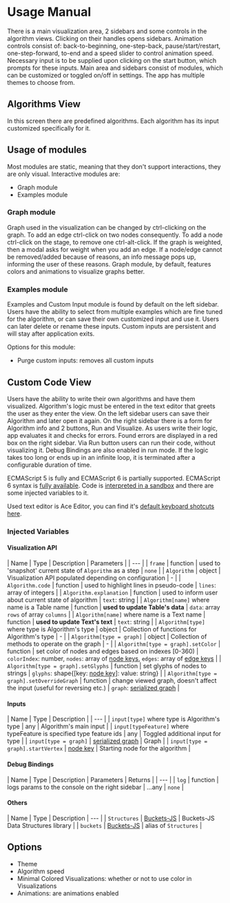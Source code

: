 # Usage Manual

There is a main visualization area, 2 sidebars and some controls in the algorithm views. Clicking on their handles opens sidebars. Animation controls consist of: back-to-beginning, one-step-back, pause/start/restart, one-step-forward, to-end and a speed slider to control animation speed. Necessary input is to be supplied upon clicking on the start button, which prompts for these inputs. Main area and sidebars consist of modules, which can be customized or toggled on/off in settings. The app has multiple themes to choose from.

## Algorithms View

In this screen there are predefined algorithms. Each algorithm has its input customized specifically for it.

## Usage of modules

Most modules are static, meaning that they don't support interactions, they are only visual. Interactive modules are:

* Graph module
* Examples module

### Graph module

Graph used in the visualization can be changed by ctrl-clicking on the graph. To add an edge ctrl-click on two nodes consequently. To add a node ctrl-click on the stage, to remove one ctrl-alt-click. If the graph is weighted, then a modal asks for weight when you add an edge. If a node/edge cannot be removed/added because of reasons, an info message pops up, informing the user of these reasons. Graph module, by default, features colors and animations to visualize graphs better.

### Examples module

Examples and Custom Input module is found by default on the left sidebar. Users have the ability to select from multiple examples which are fine tuned for the algorithm, or can save their own customized input and use it. Users can later delete or rename these inputs. Custom inputs are persistent and will stay after application exits.

Options for this module:

* Purge custom inputs: removes all custom inputs

## Custom Code View

Users have the ability to write their own algorithms and have them visualized. Algorithm's logic must be entered in the text editor that greets the user as they enter the view. On the left sidebar users can save their Algorithm and later open it again. On the right sidebar there is a form for Algorithm info and 2 buttons, Run and Visualize. As users write their logic, app evaluates it and checks for errors. Found errors are displayed in a red box on the right sidebar. Via Run button users can run their code, without visualizing it. Debug Bindings are also enabled in run mode. If the logic takes too long or ends up in an infinite loop, it is terminated after a configurable duration of time.

ECMAScript 5 is fully and ECMAScript 6 is partially supported. ECMAScript 6 syntax is [fully available][1]. Code is [interpreted in a sandbox][2] and there are some injected variables to it.

Used text editor is Ace Editor, you can find it's [default keyboard shotcuts here][3].

### Injected Variables

#### Visualization API

| Name | Type | Description | Parameters |
| --- |
| `frame` | function | used to 'snapshot' current state of `Algorithm` as a step | `none` |
| `Algorithm` | object | Visualization API populated depending on configuration | - |
| `Algorithm.code` | function | used to highlight lines in pseudo-code | `lines`: array of integers |
| `Algorithm.explanation` | function | used to inform user about current state of algorithm | `text`: string |
| `Algorithm[name]` where name is a Table name | function | **used to update Table's data** | `data`: array `rows` of array `columns` |
| `Algorithm[name]` where name is a Text name | function | **used to update Text's text** | `text`: string |
| `Algorithm[type]` where type is Algorithm's type | object | Collection of functions for Algorithm's type | - |
| `Algorithm[type = graph]` | object | Collection of methods to operate on the graph | - |
| `Algorithm[type = graph].setColor` | function | set color of nodes and edges based on indexes [0-360) | `colorIndex`: number, `nodes`: array of [node keys][4], `edges`: array of [edge keys][4] |
| `Algorithm[type = graph].setGlyphs` | function | set glyphs of nodes to strings | `glyphs`: shape{[key: [node key][4]]: value: string} |
| `Algorithm[type = graph].setOverrideGraph` | function | change viewed graph, doesn't affect the input (useful for reversing etc.) | `graph`: [serialized graph][4] |

#### Inputs

| Name | Type | Description |
| --- |
| `input[type]` where type is Algorithm's type | any | Algorithm's main input |
| `input[typeFeature]` where typeFeature is specified type feature ids | any | Toggled additional input for type |
| `input[type = graph]` | [serialized graph][4] | Graph |
| `input[type = graph].startVertex` | [node key][4] | Starting node for the algorithm |

#### Debug Bindings

| Name | Type | Description | Parameters | Returns |
| --- |
| `log` | function | logs params to the console on the right sidebar | ...any | `none` |

#### Others

| Name | Type | Description
| --- |
| `Structures` | [Buckets-JS][5] | Buckets-JS Data Structures library |
| `buckets` | [Buckets-JS][5] | alias of `Structures` |

## Options

* Theme
* Algorithm speed
* Minimal Colored Visualizations: whether or not to use color in Visualizations
* Animations: are animations enabled

[1]: [https://babeljs.io/] (Babel)
[2]: [https://github.com/NeilFraser/JS-Interpreter] (JS-Interpreter)
[3]: [https://github.com/ajaxorg/ace/wiki/Default-Keyboard-Shortcuts] (Ace Keyboard Shortcuts)
[4]: [https://graphology.github.io/] (Graphology)
[5]: [https://github.com/mauriciosantos/Buckets-JS] (Buckets-JS)
